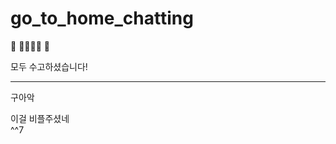# go_to_home_chatting
:house_with_garden: :runner::runner::runner::runner: :school:  

모두 수고하셨습니다!

<!-- badges here -->

---

구아악  

이걸 비플주셨네  
^^7
